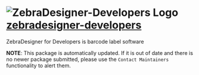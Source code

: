# ![ZebraDesigner-Developers Logo](https://cdn.jsdelivr.net/gh/mikeee/ChocoPackages/icons/zebradesigner.png "zebradesigner-developers Logo") [zebradesigner-developers](https://chocolatey.org/packages/zebradesigner-developers)

ZebraDesigner for Developers is barcode label software

**NOTE**: This package is automatically updated. If it is out of date and there is no newer package submitted, please use the `Contact Maintainers` functionality to alert them.
